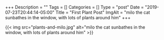 +++
Description = ""
Tags = []
Categories = []
Type = "post"
Date = "2019-07-23T20:44:14-05:00"
Title = "First Plant Post"
ImgAlt = "milo the cat sunbathes in the window, with lots of plants around him"
+++

{{< img src="plants-and-milo.jpg" alt="milo the cat sunbathes in the window, with lots of plants around him" >}}
